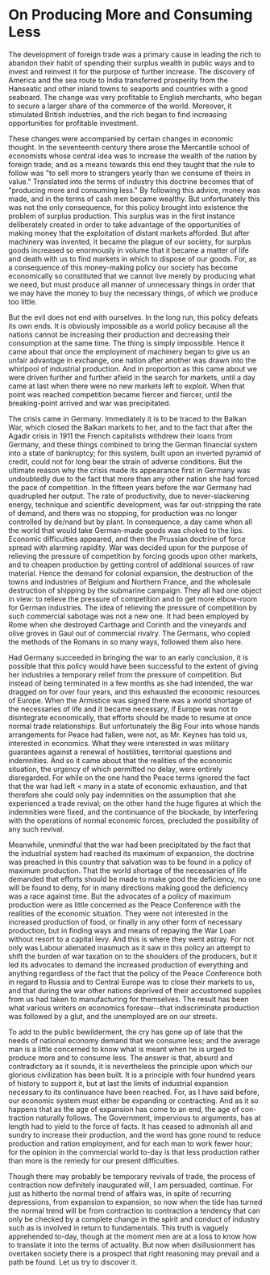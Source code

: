 # On Producing More and Consuming Less

The development of foreign trade was a primary cause in leading the rich to abandon their habit of spending their surplus wealth in public ways and to invest and reinvest it for the purpose of further increase. The discovery of America and the sea route to India transferred prosperity from the Hanseatic and other inland towns to seaports and countries with a good seaboard. The change was very profitable to English merchants, who began to secure a larger share of the commerce of the world. Moreover, it stimulated British industries, and the rich began to find increasing opportunities for profitable investment.

These changes were accompanied by certain changes in economic thought. In the seventeenth century there arose the Mercantile school of economists whose central idea was to increase the wealth of the nation by foreign trade; and as a means towards this end they taught that the rule to follow was "to sell more to strangers yearly than we consume of theirs in value." Translated into the terms of industry this doctrine becomes that of "producing more and consuming less." By following this advice, money was made, and in the terms of cash men became wealthy. But unfortunately this was not the only consequence, for this policy brought into existence the problem of surplus production. This surplus was in the first instance deliberately created in order to take advantage of the opportunities of making money that the exploitation of distant markets afforded. But after machinery was invented, it became the plague of our society, for surplus goods increased so enormously in volume that it became a matter of life and death with us to find markets in which to dispose of our goods. For, as a consequence of this money-making policy our society has become economically so constituted that we cannot live merely by producing what we need, but must produce all manner of unnecessary things in order that we may have the money to buy the necessary things, of which we produce too little.

But the evil does not end with ourselves. In the long run, this policy defeats its own ends. It is obviously impossible as a world policy because all the nations cannot be increasing their production and decreasing their consumption at the same time. The thing is simply impossible. Hence it came about that once the employment of machinery began to give us an unfair advantage in exchange, one nation after another was drawn into the whirlpool of industrial production. And in proportion as this came about we were driven further and further afield in the search for markets, until a day came at last when there were no new markets left to exploit. When that point was reached competition became fiercer and fiercer, until the breaking-point arrived and war was precipitated.

The crisis came in Germany. Immediately it is to be traced to the Balkan War, which closed the Balkan markets to her, and to the fact that after the Agadir crisis in 1911 the French capitalists withdrew their loans from Germany, and these things combined to bring the German financial system into a state of bankruptcy; for this system, built upon an inverted pyramid of credit, could not for long bear the strain of adverse conditions. But the ultimate reason why the crisis made its appearance first in Germany was undoubtedly due to the fact that more than any other nation she had forced the pace of competition. In the fifteen years before the war Germany had quadrupled her output. The rate of productivity, due to never-slackening energy, technique and scientific development, was far out-stripping the rate of demand, and there was no stopping, for production was no longer controlled by de/nand but by plant. In consequence, a day came when all the world that would take German-made goods was choked to the lips. Economic difficulties appeared, and then the Prussian doctrine of force spread with alarming rapidity. War was decided upon for the purpose of relieving the pressure of competition by forcing goods upon other markets, and to cheapen production by getting control of additional sources of raw material. Hence the demand for colonial expansion, the destruction of the towns and industries of Belgium and Northern France, and the wholesale destruction of shipping by the submarine campaign. They all had one object in view: to relieve the pressure of competition and to get more elbow-room for German industries. The idea of relieving the pressure of competition by such commercial sabotage was not a new one. It had been employed by Rome when she destroyed Carthage and Corinth and the vineyards and olive groves in Gaul out of commercial rivalry. The Germans, who copied the methods of the Romans in so many ways, followed them also here.

Had Germany succeeded in bringing the war to an early conclusion, it is possible that this policy would have been successful to the extent of giving her industries a temporary relief from the pressure of competition. But instead of being terminated in a few months as she had intended, the war dragged on for over four years, and this exhausted the economic resources of Europe. When the Armistice was signed there was a world shortage of the necessaries of life and it became necessary, if Europe was not to disintegrate economically, that efforts should be made to resume at once normal trade relationships. But unfortunately the Big Four into whose hands arrangements for Peace had fallen, were not, as Mr. Keynes has told us, interested in economics. What they were interested in was military guarantees against a renewal of hostilities, territorial questions and indemnities. And so it came about that the realities of the economic situation, the urgency of which permitted no delay, were entirely disregarded. For while on the one hand the Peace terms ignored the fact that the war had left < many in a state of economic exhaustion, and that therefore she could only pay indemnities on the assumption that she experienced a trade revival; on the other hand the huge figures at which the indemnities were fixed, and the continuance of the blockade, by interfering with the operations of normal economic forces, precluded the possibility of any such revival.

Meanwhile, unmindful that the war had been precipitated by the fact that the industrial system had reached its maximum of expansion, the doctrine was preached in this country that salvation was to be found in a policy of maximum production. That the world shortage of the necessaries of life demanded that efforts should be made to make good the deficiency, no one will be found to deny, for in many directions making good the deficiency was a race against time. But the advocates of a policy of maximum production were as little concerned as the Peace Conference with the realities of the economic situation. They were not interested in the increased production of food, or finally in any other form of necessary production, but in finding ways and means of repaying the War Loan without resort to a capital levy. And this is where they went astray. For not only was Labour alienated inasmuch as it saw in this policy an attempt to shift the burden of war taxation on to the shoulders of the producers, but it led its advocates to demand the increased production of everything and anything regardless of the fact that the policy of the Peace Conference both in regard to Russia and to Central Europe was to close their markets to us, and that during the war other nations deprived of their accustomed supplies from us had taken to manufacturing for themselves. The result has been what various writers on economics foresaw--that indiscriminate production was followed by a glut, and the unemployed are on our streets.

To add to the public bewilderment, the cry has gone up of late that the needs of national economy demand that we consume less; and the average man is a little concerned to know what is meant when he is urged to produce more and to consume less. The answer is that, absurd and contradictory as it sounds, it is nevertheless the principle upon which our glorious civilization has been built. It is a principle with four hundred years of history to support it, but at last the limits of industrial expansion necessary to its continuance have been reached. For, as I have said before, our economic system must either be expanding or contracting. And as it so happens that as the age of expansion has come to an end, the age of con- traction naturally follows. The Government, impervious to arguments, has at length had to yield to the force of facts. It has ceased to admonish all and sundry to increase their production, and the word has gone round to reduce production and ration employment, and for each man to work fewer hour; for the opinion in the commercial world to-day is that less production rather than more is the remedy for our present difficulties.

Though there may probably be temporary revivals of trade, the process of contraction now definitely inaugurated will, I am persuaded, continue. For just as hitherto the normal trend of affairs was, in spite of recurring depressions, from expansion to expansion, so now when the tide has turned the normal trend will be from contraction to contraction a tendency that can only be checked by a complete change in the spirit and conduct of industry such as is involved in return to fundamentals. This truth is vaguely apprehended to-day, though at the moment men are at a loss to know how to translate it into the terms of actuality. But now when disillusionment has overtaken society there is a prospect that right reasoning may prevail and a path be found. Let us try to discover it.
